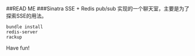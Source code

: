 ##READ ME
###Sinatra SSE + Redis pub/sub 实现的一个聊天室，主要是为了探索SSE的用法。
```
bundle install
redis-server
rackup
```
Have fun!